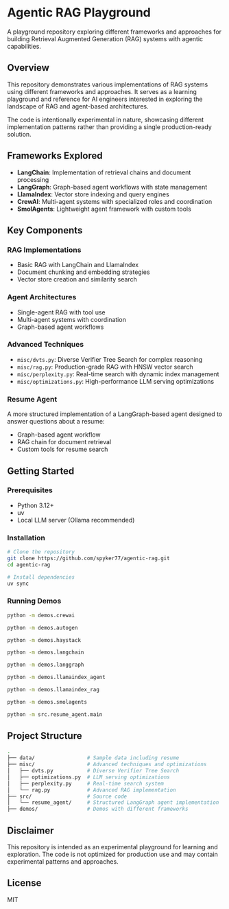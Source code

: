 # Agentic RAG Playground

A playground repository exploring different frameworks and approaches for building Retrieval Augmented Generation (RAG) systems with agentic capabilities.

## Overview

This repository demonstrates various implementations of RAG systems using different frameworks and approaches. It serves as a learning playground and reference for AI engineers interested in exploring the landscape of RAG and agent-based architectures.

The code is intentionally experimental in nature, showcasing different implementation patterns rather than providing a single production-ready solution.

## Frameworks Explored

- **LangChain**: Implementation of retrieval chains and document processing
- **LangGraph**: Graph-based agent workflows with state management
- **LlamaIndex**: Vector store indexing and query engines
- **CrewAI**: Multi-agent systems with specialized roles and coordination
- **SmolAgents**: Lightweight agent framework with custom tools

## Key Components

### RAG Implementations

- Basic RAG with LangChain and LlamaIndex
- Document chunking and embedding strategies
- Vector store creation and similarity search

### Agent Architectures

- Single-agent RAG with tool use
- Multi-agent systems with coordination
- Graph-based agent workflows

### Advanced Techniques

- `misc/dvts.py`: Diverse Verifier Tree Search for complex reasoning
- `misc/rag.py`: Production-grade RAG with HNSW vector search
- `misc/perplexity.py`: Real-time search with dynamic index management
- `misc/optimizations.py`: High-performance LLM serving optimizations

### Resume Agent

A more structured implementation of a LangGraph-based agent designed to answer questions about a resume:

- Graph-based agent workflow
- RAG chain for document retrieval
- Custom tools for resume search

## Getting Started

### Prerequisites

- Python 3.12+
- uv
- Local LLM server (Ollama recommended)

### Installation

```bash
# Clone the repository
git clone https://github.com/spyker77/agentic-rag.git
cd agentic-rag

# Install dependencies
uv sync
```

### Running Demos

```bash
python -m demos.crewai

python -m demos.autogen

python -m demos.haystack

python -m demos.langchain

python -m demos.langgraph

python -m demos.llamaindex_agent

python -m demos.llamaindex_rag

python -m demos.smolagents

python -m src.resume_agent.main
```

## Project Structure

```bash
.
├── data/                 # Sample data including resume
├── misc/                 # Advanced techniques and optimizations
│   ├── dvts.py           # Diverse Verifier Tree Search
│   ├── optimizations.py  # LLM serving optimizations
│   ├── perplexity.py     # Real-time search system
│   └── rag.py            # Advanced RAG implementation
├── src/                  # Source code
│   └── resume_agent/     # Structured LangGraph agent implementation
├── demos/                # Demos with different frameworks
```

## Disclaimer

This repository is intended as an experimental playground for learning and exploration. The code is not optimized for production use and may contain experimental patterns and approaches.

## License

MIT
